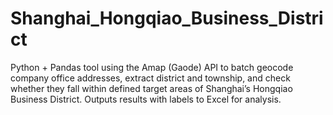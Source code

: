 # Shanghai_Hongqiao_Business_District
Python + Pandas tool using the Amap (Gaode) API to batch geocode company office addresses, extract district and township, and check whether they fall within defined target areas of Shanghai’s Hongqiao Business District. Outputs results with labels to Excel for analysis.
